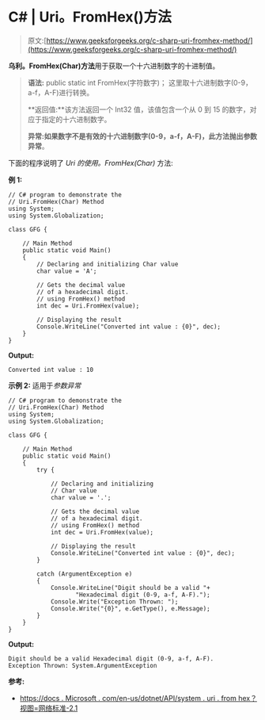 # C# | Uri。FromHex()方法

> 原文:[https://www.geeksforgeeks.org/c-sharp-uri-fromhex-method/](https://www.geeksforgeeks.org/c-sharp-uri-fromhex-method/)

**乌利。FromHex(Char)方法**用于获取一个十六进制数字的十进制值。

> **语法:** public static int FromHex(字符数字)；
> 这里取十六进制数字(0-9，a-f，A-F)进行转换。
> 
> **返回值:**该方法返回一个 Int32 值，该值包含一个从 0 到 15 的数字，对应于指定的十六进制数字。
> 
> **异常:**如果数字不是有效的十六进制数字(0-9，a-f，A-F)，此方法抛出**参数异常**。

下面的程序说明了 *Uri 的使用。FromHex(Char)* 方法:

**例 1:**

```
// C# program to demonstrate the
// Uri.FromHex(Char) Method
using System;
using System.Globalization;

class GFG {

    // Main Method
    public static void Main()
    {
        // Declaring and initializing Char value
        char value = 'A';

        // Gets the decimal value 
        // of a hexadecimal digit.
        // using FromHex() method
        int dec = Uri.FromHex(value);

        // Displaying the result
        Console.WriteLine("Converted int value : {0}", dec);
    }
}
```

**Output:**

```
Converted int value : 10

```

**示例 2:** 适用于*参数异常*

```
// C# program to demonstrate the
// Uri.FromHex(Char) Method
using System;
using System.Globalization;

class GFG {

    // Main Method
    public static void Main()
    {
        try {

            // Declaring and initializing
            // Char value
            char value = '.';

            // Gets the decimal value 
            // of a hexadecimal digit.
            // using FromHex() method
            int dec = Uri.FromHex(value);

            // Displaying the result
            Console.WriteLine("Converted int value : {0}", dec);
        }

        catch (ArgumentException e) 
        {
            Console.WriteLine("Digit should be a valid "+
                   "Hexadecimal digit (0-9, a-f, A-F).");
            Console.Write("Exception Thrown: ");
            Console.Write("{0}", e.GetType(), e.Message);
        }
    }
}
```

**Output:**

```
Digit should be a valid Hexadecimal digit (0-9, a-f, A-F).
Exception Thrown: System.ArgumentException

```

**参考:**

*   [https://docs . Microsoft . com/en-us/dotnet/API/system . uri . from hex？视图=网络标准-2.1](https://docs.microsoft.com/en-us/dotnet/api/system.uri.fromhex?view=netstandard-2.1)